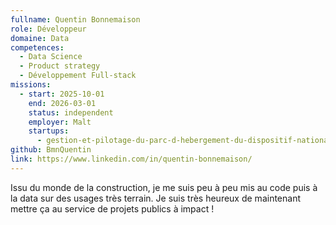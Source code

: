 ```yaml
---
fullname: Quentin Bonnemaison
role: Développeur
domaine: Data
competences:
  - Data Science
  - Product strategy
  - Développement Full-stack
missions:
  - start: 2025-10-01
    end: 2026-03-01
    status: independent
    employer: Malt
    startups:
      - gestion-et-pilotage-du-parc-d-hebergement-du-dispositif-national-d-acceuil
github: BmnQuentin
link: https://www.linkedin.com/in/quentin-bonnemaison/
---
```

Issu du monde de la construction, je me suis peu à peu mis au code puis à la data sur des usages très terrain. Je suis très heureux de maintenant mettre ça au service de projets publics à impact !